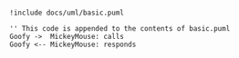 <!-- ```plantuml source="docs/uml/basic.puml" -->
```plantuml

!include docs/uml/basic.puml 

'' This code is appended to the contents of basic.puml
Goofy ->  MickeyMouse: calls
Goofy <-- MickeyMouse: responds
```

